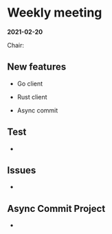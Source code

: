 # Weekly meeting

**2021-02-20**

Chair: 

## New features

* Go client
  

* Rust client
  

* Async commit
  
  
## Test

* 

## Issues

* 

## Async Commit Project

* 
